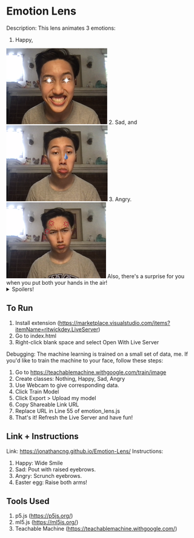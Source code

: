 # Emotion Lens

Description:
This lens animates 3 emotions:
1. Happy, 
<img src="assets/happydemo.png" alt="drawing" height="200"/>
2. Sad, and 
<img src="assets/saddemo.png" alt="drawing" height="200"/>
3. Angry.
<img src="assets/angrydemo.png" alt="drawing" height="200"/>
Also, there's a surprise for you when you put both your hands in the air!
<details>
    <summary>Spoilers!</summary>
    <img src="assets/eastereggdemo.png" alt="drawing" height="500"/>
</details>

## To Run

1. Install extension (https://marketplace.visualstudio.com/items?itemName=ritwickdey.LiveServer)
2. Go to index.html
3. Right-click blank space and select Open With Live Server

Debugging:
The machine learning is trained on a small set of data, me. If you'd like to train the machine to your face, follow these steps:
1. Go to https://teachablemachine.withgoogle.com/train/image
2. Create classes: Nothing, Happy, Sad, Angry
3. Use Webcam to give corresponding data.
4. Click Train Model
5. Click Export > Upload my model
6. Copy Shareable Link URL
7. Replace URL in Line 55 of emotion_lens.js
8. That's it! Refresh the Live Server and have fun!

## Link + Instructions

Link: https://jonathancng.github.io/Emotion-Lens/
Instructions:
1. Happy: Wide Smile
2. Sad: Pout with raised eyebrows.
3. Angry: Scrunch eyebrows.
4. Easter egg: Raise both arms!

## Tools Used
1. p5.js (https://p5js.org/)
2. ml5.js (https://ml5js.org/)
3. Teachable Machine (https://teachablemachine.withgoogle.com/)
